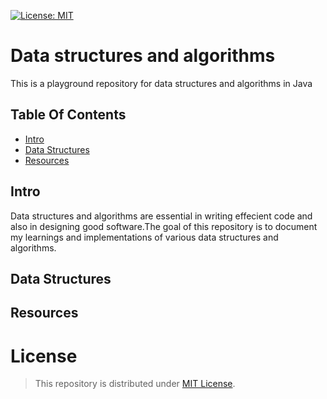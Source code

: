 [![License: MIT](https://img.shields.io/badge/License-MIT-yellow.svg)](https://opensource.org/licenses/MIT)

# Data structures and algorithms
This is a playground repository for data structures and algorithms in Java
## Table Of Contents
- [Intro](#$Intro)
- [Data Structures](##datastructures)
- [Resources](##Resources)
## Intro
Data structures and algorithms are essential in writing effecient code and also in designing good software.The goal
of this repository is to document my learnings and implementations of various data structures and algorithms.
## Data Structures
## Resources

# License
> This repository is distributed under [MIT License](https://opensource.org/licenses/MIT).


